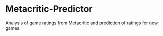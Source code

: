 # Metacritic-Predictor
Analysis of game ratings from Metacritic and prediction of ratings for new games
